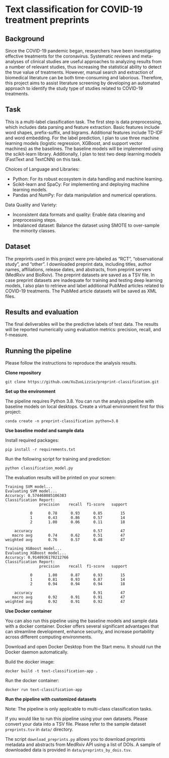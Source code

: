 # Text classification for COVID-19 treatment preprints
## Background
Since the COVID-19 pandemic began, researchers have been investigating effective treatments for the coronavirus. Systematic reviews and meta-analyses of clinical studies are useful approaches to analyzing results from a number of relevant studies, thus increasing the statistical ability to detect the true value of treatments. However, manual search and extraction of biomedical literature can be both time-consuming and laborious. Therefore, this project aims to assist literature screening by developing an automated approach to identify the study type of studies related to COVID-19 treatments.
## Task
This is a multi-label classification task. The first step is data preprocessing, which includes data parsing and feature extraction. Basic features include word shapes, prefix-suffix, and bigrams. Additional features include TD-IDF and word embedding. For the label prediction, I plan to use three machine learning models (logistic regression, XGBoost, and support vector machines) as the baselines. The baseline models will be implemented using the scikit-learn library. Additionally, I plan to test two deep learning models (FastText and TextCNN) on this task. 

Choices of Language and Libraries:
- Python: For its robust ecosystem in data handling and machine learning.
- Scikit-learn and SpaCy: For implementing and deploying machine learning models.
- Pandas and NumPy: For data manipulation and numerical operations.

Data Quality and Variety:
- Inconsistent data formats and quality: Enable data cleaning and preprocessing steps.
- Imbalanced dataset: Balance the dataset using SMOTE to over-sample the minority classes.

## Dataset
The preprints used in this project were pre-labeled as “RCT”, “observational study”, and “other”. I downloaded preprint data, including titles, author names, affiliations, release dates, and abstracts, from preprint servers (MedRxiv and BioRxiv). The preprint datasets are saved as a TSV file. In case preprint datasets are inadequate for training and testing deep learning models, I also plan to retrieve and label additional PubMed articles related to COVID-19 treatments. The PubMed article datasets will be saved as XML files.
## Results and evaluation
The final deliverables will be the predictive labels of test data. The results will be reported numerically using evaluation metrics: precision, recall, and f-measure.
## Running the pipeline
Please follow the instructions to reproduce the analysis results.

**Clone repository**

`git clone https://github.com/XuZuoLizzie/preprint-classification.git`

**Set up the environment**

The pipeline requires Python 3.8. You can run the analysis pipeline with baseline models on local desktops. 
Create a virtual environment first for this project:

`conda create -n preprint-classification python=3.8`

**Use baseline model and sample data**

Install required packages:

`pip install -r requirements.txt`

Run the following script for training and prediction:

`python classification_model.py`

The evaluation results will be printed on your screen:

```
Training SVM model...
Evaluating SVM model...
Accuracy: 0.574468085106383
Classification Report:
               precision    recall  f1-score   support

           0       0.78      0.93      0.85        15
           1       0.43      0.86      0.57        14
           2       1.00      0.06      0.11        18

    accuracy                           0.57        47
   macro avg       0.74      0.62      0.51        47
weighted avg       0.76      0.57      0.48        47

Training XGBoost model...
Evaluating XGBoost model...
Accuracy: 0.9148936170212766
Classification Report:
               precision    recall  f1-score   support

           0       1.00      0.87      0.93        15
           1       0.81      0.93      0.87        14
           2       0.94      0.94      0.94        18

    accuracy                           0.91        47
   macro avg       0.92      0.91      0.91        47
weighted avg       0.92      0.91      0.92        47
```

**Use Docker container**

You can also run this pipeline using the baseline models and sample data with a docker container. Docker offers several significant advantages that can streamline development, enhance security, and increase portability across different computing environments. 

Download and open Docker Desktop from the Start menu. It should run the Docker daemon automatically.

Build the docker image:

`docker build -t text-classification-app .`

Run the docker container:

`docker run text-classification-app`

**Run the pipeline with customized datasets**

Note: The pipeline is only applicable to multi-class classification tasks.

If you would like to run this pipeline using your own datasets. Please convert your data into a TSV file. Please refer to the sample dataset `preprints.tsv` in `data/` directory.

The script `download_preprints.py` allows you to download preprints metadata and abstracts from MedRxiv API using a list of DOIs. A sample of downloaded data is provided in `data/preprints_by_dois.tsv`. 
